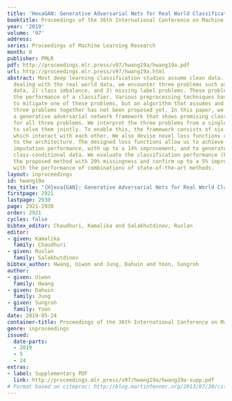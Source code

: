 ```yaml
---
title: 'HexaGAN: Generative Adversarial Nets for Real World Classification'
booktitle: Proceedings of the 36th International Conference on Machine Learning
year: '2019'
volume: '97'
address: 
series: Proceedings of Machine Learning Research
month: 0
publisher: PMLR
pdf: http://proceedings.mlr.press/v97/hwang19a/hwang19a.pdf
url: http://proceedings.mlr.press/v97/hwang19a.html
abstract: Most deep learning classification studies assume clean data. However, when
  dealing with the real world data, we encounter three problems such as 1) missing
  data, 2) class imbalance, and 3) missing label problems. These problems undermine
  the performance of a classifier. Various preprocessing techniques have been proposed
  to mitigate one of these problems, but an algorithm that assumes and resolves all
  three problems together has not been proposed yet. In this paper, we propose HexaGAN,
  a generative adversarial network framework that shows promising classification performance
  for all three problems. We interpret the three problems from a single perspective
  to solve them jointly. To enable this, the framework consists of six components,
  which interact with each other. We also devise novel loss functions corresponding
  to the architecture. The designed loss functions allow us to achieve state-of-the-art
  imputation performance, with up to a 14% improvement, and to generate high-quality
  class-conditional data. We evaluate the classification performance (F1-score) of
  the proposed method with 20% missingness and confirm up to a 5% improvement in comparison
  with the performance of combinations of state-of-the-art methods.
layout: inproceedings
id: hwang19a
tex_title: "{H}exa{GAN}: Generative Adversarial Nets for Real World Classification"
firstpage: 2921
lastpage: 2930
page: 2921-2930
order: 2921
cycles: false
bibtex_editor: Chaudhuri, Kamalika and Salakhutdinov, Ruslan
editor:
- given: Kamalika
  family: Chaudhuri
- given: Ruslan
  family: Salakhutdinov
bibtex_author: Hwang, Uiwon and Jung, Dahuin and Yoon, Sungroh
author:
- given: Uiwon
  family: Hwang
- given: Dahuin
  family: Jung
- given: Sungroh
  family: Yoon
date: 2019-05-24
container-title: Proceedings of the 36th International Conference on Machine Learning
genre: inproceedings
issued:
  date-parts:
  - 2019
  - 5
  - 24
extras:
- label: Supplementary PDF
  link: http://proceedings.mlr.press/v97/hwang19a/hwang19a-supp.pdf
# Format based on citeproc: http://blog.martinfenner.org/2013/07/30/citeproc-yaml-for-bibliographies/
---
```

